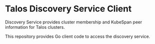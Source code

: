 # Talos Discovery Service Client

Discovery Service provides cluster membership and KubeSpan peer information for Talos clusters.

This repository provides Go client code to access the discovery service.

